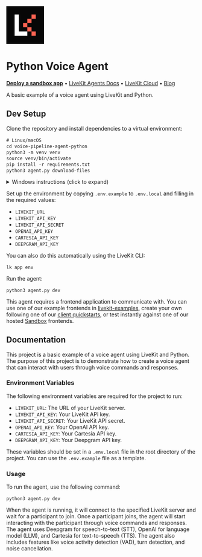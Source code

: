 <a href="https://livekit.io/">
  <img src="./.github/assets/livekit-mark.png" alt="LiveKit logo" width="100" height="100">
</a>

# Python Voice Agent

<p>
  <a href="https://cloud.livekit.io/projects/p_/sandbox"><strong>Deploy a sandbox app</strong></a>
  •
  <a href="https://docs.livekit.io/agents/overview/">LiveKit Agents Docs</a>
  •
  <a href="https://livekit.io/cloud">LiveKit Cloud</a>
  •
  <a href="https://blog.livekit.io/">Blog</a>
</p>

A basic example of a voice agent using LiveKit and Python.

## Dev Setup

Clone the repository and install dependencies to a virtual environment:

```console
# Linux/macOS
cd voice-pipeline-agent-python
python3 -m venv venv
source venv/bin/activate
pip install -r requirements.txt
python3 agent.py download-files
```

<details>
  <summary>Windows instructions (click to expand)</summary>
  
```cmd
:: Windows (CMD/PowerShell)
cd voice-pipeline-agent-python
python3 -m venv venv
venv\Scripts\activate
pip install -r requirements.txt
```
</details>


Set up the environment by copying `.env.example` to `.env.local` and filling in the required values:

- `LIVEKIT_URL`
- `LIVEKIT_API_KEY`
- `LIVEKIT_API_SECRET`
- `OPENAI_API_KEY`
- `CARTESIA_API_KEY`
- `DEEPGRAM_API_KEY`

You can also do this automatically using the LiveKit CLI:

```console
lk app env
```

Run the agent:

```console
python3 agent.py dev
```

This agent requires a frontend application to communicate with. You can use one of our example frontends in [livekit-examples](https://github.com/livekit-examples/), create your own following one of our [client quickstarts](https://docs.livekit.io/realtime/quickstarts/), or test instantly against one of our hosted [Sandbox](https://cloud.livekit.io/projects/p_/sandbox) frontends.

## Documentation

This project is a basic example of a voice agent using LiveKit and Python. The purpose of this project is to demonstrate how to create a voice agent that can interact with users through voice commands and responses.

### Environment Variables

The following environment variables are required for the project to run:

- `LIVEKIT_URL`: The URL of your LiveKit server.
- `LIVEKIT_API_KEY`: Your LiveKit API key.
- `LIVEKIT_API_SECRET`: Your LiveKit API secret.
- `OPENAI_API_KEY`: Your OpenAI API key.
- `CARTESIA_API_KEY`: Your Cartesia API key.
- `DEEPGRAM_API_KEY`: Your Deepgram API key.

These variables should be set in a `.env.local` file in the root directory of the project. You can use the `.env.example` file as a template.

### Usage

To run the agent, use the following command:

```console
python3 agent.py dev
```

When the agent is running, it will connect to the specified LiveKit server and wait for a participant to join. Once a participant joins, the agent will start interacting with the participant through voice commands and responses. The agent uses Deepgram for speech-to-text (STT), OpenAI for language model (LLM), and Cartesia for text-to-speech (TTS). The agent also includes features like voice activity detection (VAD), turn detection, and noise cancellation.
